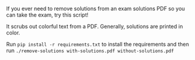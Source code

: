 

If you ever need to remove solutions from an exam solutions PDF so you can take the exam, try this script!

It scrubs out colorful text from a PDF. Generally, solutions are printed in color.

Run `pip install -r requirements.txt` to install the requirements and then run `./remove-solutions with-solutions.pdf without-solutions.pdf`
